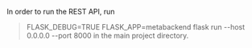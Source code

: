 In order to run the REST API, run
> FLASK_DEBUG=TRUE FLASK_APP=metabackend flask run --host 0.0.0.0 --port 8000
in the main project directory.
